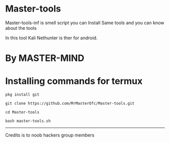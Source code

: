 # Master-tools


Master-tools-inf is smell script you can
Install Same tools and you can know about the tools

In this tool Kali Nethunter is ther for android.

# By MASTER-MIND


# Installing commands for termux



` pkg install git `


` git clone https://github.com/MrMasterOfc/Master-tools.git `

` cd Master-tools `

` bash master-tools.sh `


_________________________________________________________________________________________


Credits is to noob hackers group members
